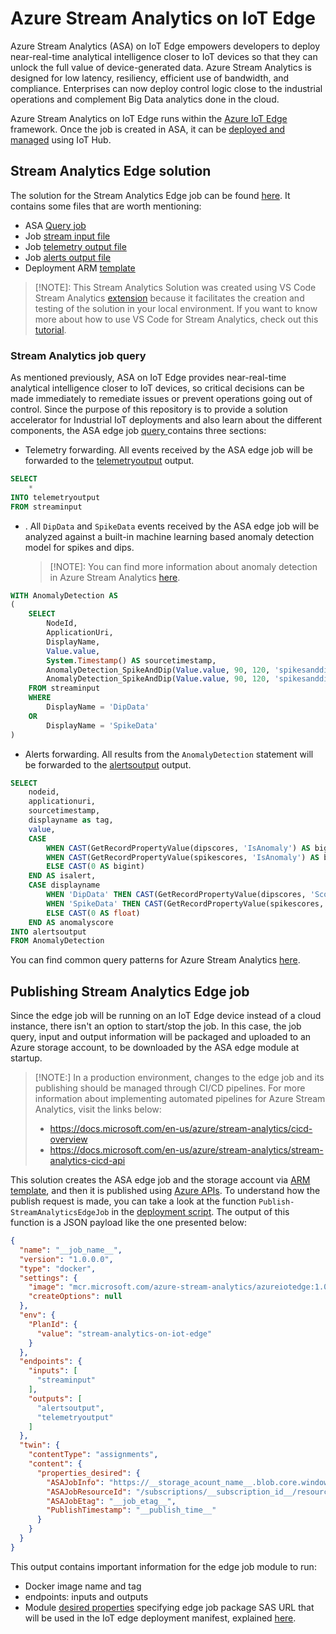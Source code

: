 # Azure Stream Analytics on IoT Edge

Azure Stream Analytics (ASA) on IoT Edge empowers developers to deploy near-real-time analytical intelligence closer to IoT devices so that they can unlock the full value of device-generated data. Azure Stream Analytics is designed for low latency, resiliency, efficient use of bandwidth, and compliance. Enterprises can now deploy control logic close to the industrial operations and complement Big Data analytics done in the cloud.

Azure Stream Analytics on IoT Edge runs within the [Azure IoT Edge](https://azure.microsoft.com/campaigns/iot-edge/) framework. Once the job is created in ASA, it can be [deployed and managed](https://docs.microsoft.com/en-us/azure/iot-edge/tutorial-deploy-stream-analytics) using IoT Hub.



## Stream Analytics Edge solution

The solution for the Stream Analytics Edge job can be found [here](../StreamAnalytics/EdgeASA/). It contains some files that are worth mentioning:

- ASA [Query job](../StreamAnalytics/EdgeASA/EdgeASA.asaql)
- Job [stream input file](../StreamAnalytics/EdgeASA/Inputs/streaminput.json)
- Job [telemetry output file](../StreamAnalytics/EdgeASA/Outputs/telemetryoutput.json)
- Job [alerts output file](../StreamAnalytics/EdgeASA/Outputs/alertsoutput.json)
- Deployment ARM [template](../StreamAnalytics/EdgeASA/Deploy/EdgeASA.JobTemplate.json)



> [!NOTE]: This Stream Analytics Solution was created using VS Code Stream Analytics [extension](https://marketplace.visualstudio.com/items?itemName=ms-bigdatatools.vscode-asa) because it facilitates the creation and testing of the solution in your local environment. If you want to know more about how to use VS Code for Stream Analytics, check out this [tutorial](https://docs.microsoft.com/en-us/azure/stream-analytics/quick-create-visual-studio-code).



### Stream Analytics job query

As mentioned previously, ASA on IoT Edge provides near-real-time analytical intelligence closer to IoT devices, so critical decisions can be made immediately to remediate issues or prevent operations going out of control. Since the purpose of this repository is to provide a solution accelerator for Industrial IoT deployments and also learn about the different components, the ASA edge job [query ](../StreamAnalytics/EdgeASA/EdgeASA.asaql) contains three sections:

- Telemetry forwarding. All events received by the ASA edge job will be forwarded to the [telemetryoutput](../StreamAnalytics/EdgeASA/Outputs/telemetryoutput.json) output.

```sql
SELECT 
    *
INTO telemetryoutput
FROM streaminput
```



- . All `DipData` and `SpikeData` events received by the ASA edge job will be analyzed against a built-in machine learning based anomaly detection model for spikes and dips.

  > [!NOTE]: You can find more information about anomaly detection in Azure Stream Analytics [here](https://docs.microsoft.com/en-us/azure/stream-analytics/stream-analytics-machine-learning-anomaly-detection).

```sql
WITH AnomalyDetection AS
(
	SELECT 
        NodeId,
        ApplicationUri,
        DisplayName,
        Value.value,
        System.Timestamp() AS sourcetimestamp,
		AnomalyDetection_SpikeAndDip(Value.value, 90, 120, 'spikesanddips') OVER(LIMIT DURATION(second, 150) WHEN DisplayName='DipData') AS dipscores,
        AnomalyDetection_SpikeAndDip(Value.value, 90, 120, 'spikesanddips') OVER(LIMIT DURATION(second, 150) WHEN DisplayName='SpikeData') AS spikescores
    FROM streaminput
    WHERE
        DisplayName = 'DipData'
    OR
        DisplayName = 'SpikeData'
)
```



- Alerts forwarding. All results from the `AnomalyDetection` statement will be forwarded to the [alertsoutput](../StreamAnalytics/EdgeASA/Outputs/alertsoutput.json) output.

```sql
SELECT
	nodeid,
    applicationuri,
    sourcetimestamp,
    displayname as tag,
    value,
    CASE
        WHEN CAST(GetRecordPropertyValue(dipscores, 'IsAnomaly') AS bigint) > 0 THEN CAST(1 AS bigint)
        WHEN CAST(GetRecordPropertyValue(spikescores, 'IsAnomaly') AS bigint) > 0 THEN CAST(1 AS bigint)
        ELSE CAST(0 AS bigint)
    END AS isalert,
    CASE displayname
        WHEN 'DipData' THEN CAST(GetRecordPropertyValue(dipscores, 'Score') AS float)
        WHEN 'SpikeData' THEN CAST(GetRecordPropertyValue(spikescores, 'Score') AS float)
        ELSE CAST(0 AS float)
    END AS anomalyscore
INTO alertsoutput
FROM AnomalyDetection
```



You can find common query patterns for Azure Stream Analytics [here](https://docs.microsoft.com/en-us/azure/stream-analytics/stream-analytics-stream-analytics-query-patterns).



## Publishing Stream Analytics Edge job

Since the edge job will be running on an IoT Edge device instead of a cloud instance, there isn't an option to start/stop the job. In this case, the job query, input and output information will be packaged and uploaded to an Azure storage account, to be downloaded by the ASA edge module at startup.



>  [!NOTE:] In a production environment, changes to the edge job and its publishing should be managed through CI/CD pipelines. For more information about implementing automated pipelines for Azure Stream Analytics, visit the links below:
>
> -  https://docs.microsoft.com/en-us/azure/stream-analytics/cicd-overview
> - https://docs.microsoft.com/en-us/azure/stream-analytics/stream-analytics-cicd-api



This solution creates the ASA edge job and the storage account via [ARM template](../Templates/azuredeploy.json), and then it is published using [Azure APIs](https://docs.microsoft.com/en-us/azure/stream-analytics/stream-analytics-cicd-api#publish-edge-package). To understand how the publish request is made, you can take a look at the function `Publish-StreamAnalyticsEdgeJob` in the [deployment script](../Scripts/deploy.ps1). The output of this function is a JSON payload like the one presented below:

```json
{
  "name": "__job_name__",
  "version": "1.0.0.0",
  "type": "docker",
  "settings": {
    "image": "mcr.microsoft.com/azure-stream-analytics/azureiotedge:1.0.8",
    "createOptions": null
  },
  "env": {
    "PlanId": {
      "value": "stream-analytics-on-iot-edge"
    }
  },
  "endpoints": {
    "inputs": [
      "streaminput"
    ],
    "outputs": [
      "alertsoutput",
      "telemetryoutput"
    ]
  },
  "twin": {
    "contentType": "assignments",
    "content": {
      "properties_desired": {
        "ASAJobInfo": "https://__storage_acount_name__.blob.core.windows.net/__container_name__/ASAEdgeJobs/__unique_guid__/ASAEdgeJobDefinition.zip?__sas_token__",
        "ASAJobResourceId": "/subscriptions/__subscription_id__/resourceGroups/__resource_group_name__/providers/Microsoft.StreamAnalytics/streamingjobs/__job_name__",
        "ASAJobEtag": "__job_etag__",
        "PublishTimestamp": "__publish_time__"
      }
    }
  }
}

```

This output contains important information for the edge job module to run: 

- Docker image name and tag
- endpoints: inputs and outputs
- Module [desired properties](https://docs.microsoft.com/en-us/azure/iot-edge/module-composition#define-or-update-desired-properties) specifying edge job package SAS URL that will be used in the IoT edge deployment manifest, explained [here](./IoTEdgeDeployment.md).
